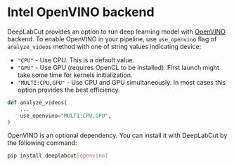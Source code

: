 # Intel OpenVINO backend

DeepLabCut provides an option to run deep learning model with [OpenVINO](https://github.com/openvinotoolkit/openvino) backend.
To enable OpenVINO in your pipeline, use `use_openvino` flag of `analyze_videos` method with one of string values
indicating device:
* ```"CPU"``` - Use CPU. This is a default value.
* ```"GPU"``` - Use GPU (requires OpenCL to be installed). First launch might take some time for kernels initialization.
* ```"MULTI:CPU,GPU"``` - Use CPU and GPU simultaneously. In most cases this option provides the best efficiency.

```python
def analyze_videos(
    ...
    use_openvino="MULTI:CPU,GPU",
)
```

OpenVINO is an optional dependency. You can install it with DeepLabCut by the following command:

```bash
pip install deeplabcut[openvino]
```
